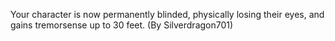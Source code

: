 Your character is now permanently blinded, physically losing their eyes, and gains tremorsense up to 30 feet. (By Silverdragon701)